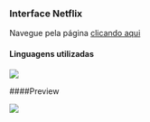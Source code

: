 ### Interface Netflix

Navegue pela página [clicando aqui](https://douglasbasilio.github.io/projects/interface-netflix/ "clicando aqui")

#### Linguagens utilizadas

![](https://png.pngitem.com/pimgs/s/493-4938088_html-css-javascript-icons-hd-png-download.png)


####Preview

![](https://i.imgur.com/L2RRunF.png)
